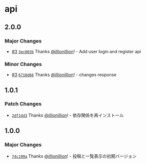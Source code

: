 # api

## 2.0.0

### Major Changes

- [#3](https://github.com/illionillion/react-express-bbs/pull/3) [`3ec003b`](https://github.com/illionillion/react-express-bbs/commit/3ec003b9dea5594fb0e8068fd28cbf62c716d1b1) Thanks [@illionillion](https://github.com/illionillion)! - Add user login and register api

### Minor Changes

- [#3](https://github.com/illionillion/react-express-bbs/pull/3) [`6710d66`](https://github.com/illionillion/react-express-bbs/commit/6710d6658cbb16889cf4602a19c715f9722bd794) Thanks [@illionillion](https://github.com/illionillion)! - changes response

## 1.0.1

### Patch Changes

- [`2df14d3`](https://github.com/illionillion/react-express-bbs/commit/2df14d384450a73671d25bb1b4b5dc8133197bbc) Thanks [@illionillion](https://github.com/illionillion)! - 依存関係を再インストール

## 1.0.0

### Major Changes

- [`74c199a`](https://github.com/illionillion/react-express-bbs/commit/74c199a0a39f531e376cd905b6262d099fc0549b) Thanks [@illionillion](https://github.com/illionillion)! - 投稿と一覧表示の初期バージョン
